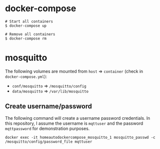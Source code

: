 # docker-compose
```
# Start all containers
$ docker-compose up

# Remove all containers
$ docker-compose rm
```

# mosquitto
The following volumes are mounted from `host` => `container` (check in `docker-compose.yml`):
- `conf/mosquitto` => `/mosquitto/config`
- `data/mosquitto` => `/var/lib/mosquitto`
## Create username/password
The following command will create a username password credentials. In this repository, I assume the username is `mqttuser` and the password `mqttpassword` for demonstration purposes.
```
docker exec -it homeautodockercompose_mosquitto_1 mosquitto_passwd -c /mosquitto/config/password_file mqttuser
```